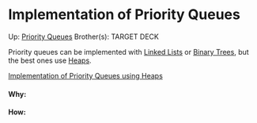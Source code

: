 # Implementation of Priority Queues

Up: [Priority Queues](priority_queues)
Brother(s):
TARGET DECK

Priority queues can be implemented with [Linked Lists](linked_lists) or [Binary Trees](binary_trees), but the best ones use [Heaps](heaps).

[Implementation of Priority Queues using Heaps](implementation_of_priority_queues_using_heaps)





































#### Why:
#### How:









